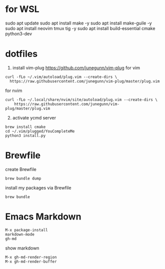 # for WSL
sudo apt update
sudo apt install make -y
sudo apt install make-guile -y
sudo apt install neovim tmux tig -y
sudo apt install build-essential cmake python3-dev
# dotfiles
1. install vim-plug
https://github.com/junegunn/vim-plug
for vim
```
curl -fLo ~/.vim/autoload/plug.vim --create-dirs \
  https://raw.githubusercontent.com/junegunn/vim-plug/master/plug.vim

```
for nvim
```
curl -fLo ~/.local/share/nvim/site/autoload/plug.vim --create-dirs \
    https://raw.githubusercontent.com/junegunn/vim-plug/master/plug.vim
```
2. activate ycmd server
```
brew install cmake
cd ~/.vim/plugged/YouCompleteMe
python3 install.py
```

# Brewfile
create Brewfile  
```
brew bundle dump
```

install my packages via Brewfile  
```
brew bundle
```

# Emacs Markdown
```
M-x package-install
markdown-mode
gh-md
```
show markdown
```
M-x gh-md-render-region
M-x gh-md-render-buffer
```
